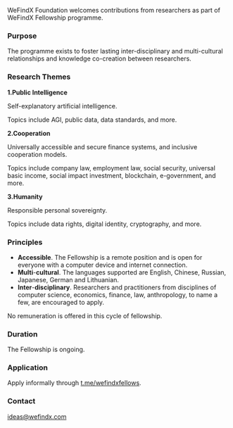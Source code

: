 WeFindX Foundation welcomes contributions from researchers as part of WeFindX Fellowship programme.

### Purpose

The programme exists to foster lasting inter-disciplinary and multi-cultural relationships and knowledge co-creation between researchers.

### Research Themes

**1.Public Intelligence**

Self-explanatory artificial intelligence.

Topics include AGI, public data, data standards, and more.

**2.Cooperation**

Universally accessible and secure finance systems, and inclusive cooperation models.

Topics include company law, employment law, social security, universal basic income, social impact investment, blockchain, e-government, and more.

**3.Humanity**

Responsible personal sovereignty.

Topics include data rights, digital identity, cryptography, and more.

### Principles

* **Accessible**. The Fellowship is a remote position and is open for everyone with a computer device and internet connection.
* **Multi**-**cultural**. The languages supported are English, Chinese, Russian, Japanese, German and Lithuanian.
* **Inter**-**disciplinary**. Researchers and practitioners from disciplines of computer science, economics, finance, law, anthropology, to name a few, are encouraged to apply.

No remuneration is offered in this cycle of fellowship.

### Duration

The Fellowship is ongoing.

### Application

Apply informally through [t.me/wefindxfellows](https://t.me/wefindxfellows).

### Contact

[ideas@wefindx.com](mailto:ideas@wefindx.com)

### 




